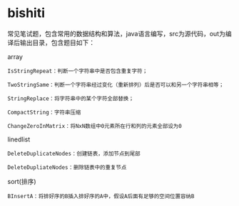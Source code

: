 # bishiti
常见笔试题，包含常用的数据结构和算法，java语言编写，src为源代码，out为编译后输出目录，包含题目如下：

array

    IsStringRepeat：判断一个字符串中是否包含重复字符；
    
    TwoStringSame：判断一个字符串经过变化（重新排列）后是否可以和另一个字符串相等；
    
    StringReplace：将字符串中的某个字符全部替换；
    
    CompactString：字符串压缩
    
    ChangeZeroInMatrix：将NxN数组中0元素所在行和列的元素全部设为0

linedlist

    DeleteDuplicateNodes：创建链表，添加节点到尾部
    
    DeleteDupliateNodes：删除链表中的重复节点
    
sort(排序)

    BInsertA：将排好序的B插入排好序的A中，假设A后面有足够的空间位置容纳B
